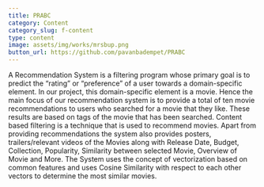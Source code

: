 ```yaml
---
title: PRABC
category: Content
category_slug: f-content
type: content
image: assets/img/works/mrsbup.png
button_url: https://github.com/pavanbadempet/PRABC
---
```


A Recommendation System is a filtering program whose primary goal is to predict the “rating” or “preference” of a user towards a domain-specific element. In our project, this domain-specific element is a movie. Hence the main focus of our recommendation system is to provide a total of ten movie recommendations to users who searched for a movie that they like. These results are based on tags of the movie that has been searched. Content based filtering is a technique that is used to recommend movies. Apart from providing recommendations the system also provides posters, trailers/relevant videos of the Movies along with Release Date, Budget, Collection, Popularity, Similarity between selected Movie, Overview of Movie and More. The System uses the concept of vectorization based on common features and uses Cosine Similarity with respect to each other vectors to determine the most similar movies.